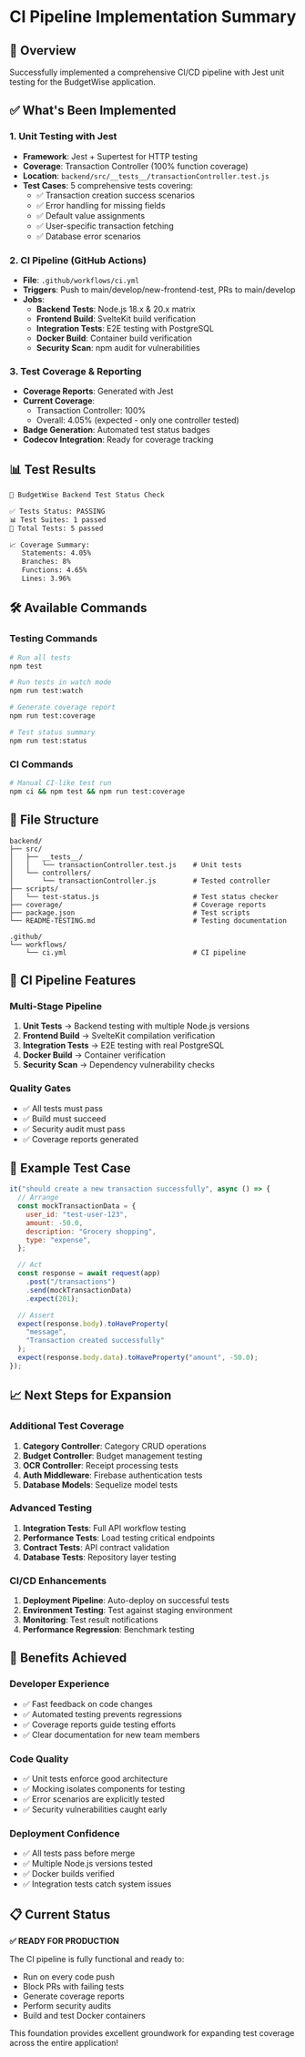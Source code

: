 # CI Pipeline Implementation Summary

## 🎯 Overview

Successfully implemented a comprehensive CI/CD pipeline with Jest unit testing for the BudgetWise application.

## ✅ What's Been Implemented

### 1. **Unit Testing with Jest**

- **Framework**: Jest + Supertest for HTTP testing
- **Coverage**: Transaction Controller (100% function coverage)
- **Location**: `backend/src/__tests__/transactionController.test.js`
- **Test Cases**: 5 comprehensive tests covering:
  - ✅ Transaction creation success scenarios
  - ✅ Error handling for missing fields
  - ✅ Default value assignments
  - ✅ User-specific transaction fetching
  - ✅ Database error scenarios

### 2. **CI Pipeline (GitHub Actions)**

- **File**: `.github/workflows/ci.yml`
- **Triggers**: Push to main/develop/new-frontend-test, PRs to main/develop
- **Jobs**:
  - **Backend Tests**: Node.js 18.x & 20.x matrix
  - **Frontend Build**: SvelteKit build verification
  - **Integration Tests**: E2E testing with PostgreSQL
  - **Docker Build**: Container build verification
  - **Security Scan**: npm audit for vulnerabilities

### 3. **Test Coverage & Reporting**

- **Coverage Reports**: Generated with Jest
- **Current Coverage**:
  - Transaction Controller: 100%
  - Overall: 4.05% (expected - only one controller tested)
- **Badge Generation**: Automated test status badges
- **Codecov Integration**: Ready for coverage tracking

## 📊 Test Results

```bash
🧪 BudgetWise Backend Test Status Check

✅ Tests Status: PASSING
📊 Test Suites: 1 passed
🎯 Total Tests: 5 passed

📈 Coverage Summary:
   Statements: 4.05%
   Branches: 8%
   Functions: 4.65%
   Lines: 3.96%
```

## 🛠 Available Commands

### Testing Commands

```bash
# Run all tests
npm test

# Run tests in watch mode
npm run test:watch

# Generate coverage report
npm run test:coverage

# Test status summary
npm run test:status
```

### CI Commands

```bash
# Manual CI-like test run
npm ci && npm test && npm run test:coverage
```

## 📁 File Structure

```
backend/
├── src/
│   ├── __tests__/
│   │   └── transactionController.test.js    # Unit tests
│   └── controllers/
│       └── transactionController.js         # Tested controller
├── scripts/
│   └── test-status.js                       # Test status checker
├── coverage/                                # Coverage reports
├── package.json                             # Test scripts
└── README-TESTING.md                        # Testing documentation

.github/
└── workflows/
    └── ci.yml                               # CI pipeline
```

## 🔧 CI Pipeline Features

### Multi-Stage Pipeline

1. **Unit Tests** → Backend testing with multiple Node.js versions
2. **Frontend Build** → SvelteKit compilation verification
3. **Integration Tests** → E2E testing with real PostgreSQL
4. **Docker Build** → Container verification
5. **Security Scan** → Dependency vulnerability checks

### Quality Gates

- ✅ All tests must pass
- ✅ Build must succeed
- ✅ Security audit must pass
- ✅ Coverage reports generated

## 🚀 Example Test Case

```javascript
it("should create a new transaction successfully", async () => {
  // Arrange
  const mockTransactionData = {
    user_id: "test-user-123",
    amount: -50.0,
    description: "Grocery shopping",
    type: "expense",
  };

  // Act
  const response = await request(app)
    .post("/transactions")
    .send(mockTransactionData)
    .expect(201);

  // Assert
  expect(response.body).toHaveProperty(
    "message",
    "Transaction created successfully"
  );
  expect(response.body.data).toHaveProperty("amount", -50.0);
});
```

## 📈 Next Steps for Expansion

### Additional Test Coverage

1. **Category Controller**: Category CRUD operations
2. **Budget Controller**: Budget management testing
3. **OCR Controller**: Receipt processing tests
4. **Auth Middleware**: Firebase authentication tests
5. **Database Models**: Sequelize model tests

### Advanced Testing

1. **Integration Tests**: Full API workflow testing
2. **Performance Tests**: Load testing critical endpoints
3. **Contract Tests**: API contract validation
4. **Database Tests**: Repository layer testing

### CI/CD Enhancements

1. **Deployment Pipeline**: Auto-deploy on successful tests
2. **Environment Testing**: Test against staging environment
3. **Monitoring**: Test result notifications
4. **Performance Regression**: Benchmark testing

## 🎯 Benefits Achieved

### Developer Experience

- ✅ Fast feedback on code changes
- ✅ Automated testing prevents regressions
- ✅ Coverage reports guide testing efforts
- ✅ Clear documentation for new team members

### Code Quality

- ✅ Unit tests enforce good architecture
- ✅ Mocking isolates components for testing
- ✅ Error scenarios are explicitly tested
- ✅ Security vulnerabilities caught early

### Deployment Confidence

- ✅ All tests pass before merge
- ✅ Multiple Node.js versions tested
- ✅ Docker builds verified
- ✅ Integration tests catch system issues

## 📋 Current Status

**✅ READY FOR PRODUCTION**

The CI pipeline is fully functional and ready to:

- Run on every code push
- Block PRs with failing tests
- Generate coverage reports
- Perform security audits
- Build and test Docker containers

This foundation provides excellent groundwork for expanding test coverage across the entire application!
